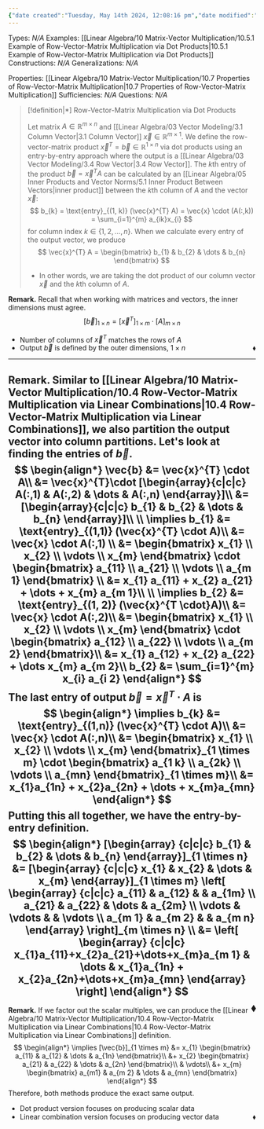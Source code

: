 ```yaml
---
{"date created":"Tuesday, May 14th 2024, 12:08:16 pm","date modified":"Wednesday, May 15th 2024, 2:44:51 pm","time spent":null,"tags":["Type/Definition","Topic/Linear_Algebra"],"links":"[[10 Matrix-Vector Multiplication]]","dg-publish":true,"permalink":"/linear-algebra/10-matrix-vector-multiplication/10-5-row-vector-matrix-multiplication-via-dot-products/","dgPassFrontmatter":true}
---
```


Types: *N/A*
Examples: [[Linear Algebra/10 Matrix-Vector Multiplication/10.5.1 Example of Row-Vector-Matrix Multiplication via Dot Products\|10.5.1 Example of Row-Vector-Matrix Multiplication via Dot Products]]
Constructions: *N/A*
Generalizations: *N/A*

Properties: [[Linear Algebra/10 Matrix-Vector Multiplication/10.7 Properties of Row-Vector-Matrix Multiplication\|10.7 Properties of Row-Vector-Matrix Multiplication]]
Sufficiencies: *N/A*
Questions: *N/A*

> [!definition|*] Row-Vector-Matrix Multiplication via Dot Products
> 
> Let matrix $A \in \mathbb{R}^{m \times n}$ and [[Linear Algebra/03 Vector Modeling/3.1 Column Vector\|3.1 Column Vector]] $\vec{x} \in \mathbb{R}^{m \times 1}$. We define the row-vector-matrix product $\vec{x}^{T} = \vec{b} \in \mathbb{R}^{1 \times n}$ via dot products using an entry-by-entry approach where the output is a [[Linear Algebra/03 Vector Modeling/3.4 Row Vector\|3.4 Row Vector]]. The $k$th entry of the product $\vec{b} = \vec{x}^{T} A$ can be calculated by an [[Linear Algebra/05 Inner Products and Vector Norms/5.1 Inner Product Between Vectors\|inner product]] between the $k$th column of $A$ and the vector $\vec{x}$:
> $$
> b_{k} = \text{entry}_{(1, k)} (\vec{x}^{T} A) = \vec{x} \cdot (A(:,k)) = \sum_{i=1}^{m} a_{ik}x_{i}
> $$
> for column index $k \in \{ 1,2,\dots,n \}$. When we calculate every entry of the output vector, we produce
> $$
> \vec{x}^{T} A = \begin{bmatrix}
> b_{1} & b_{2} & \dots & b_{n}
> \end{bmatrix}
> $$
> - In other words, we are taking the dot product of our column vector $\vec{x}$ and the $k$th column of $A$.

**Remark.** Recall that when working with matrices and vectors, the inner dimensions must agree.
$$
[\vec{b}]_{1 \times n} = [\vec{x}^{T}]_{1 \times m} \cdot [A]_{m \times n}
$$
- Number of columns of $\vec{x}^{T}$ matches the rows of $A$
- Output $\vec{b}$ is defined by the outer dimensions, $1 \times n$
 <span style='float:right;'>$\blacklozenge$</span>

---
**Remark.** Similar to [[Linear Algebra/10 Matrix-Vector Multiplication/10.4 Row-Vector-Matrix Multiplication via Linear Combinations\|10.4 Row-Vector-Matrix Multiplication via Linear Combinations]], we also partition the output vector into column partitions. Let's look at finding the entries of $\vec{b}$.
$$
\begin{align*}
\vec{b} &=  \vec{x}^{T} \cdot A\\
&= \vec{x}^{T}\cdot [\begin{array}{c|c|c}
A(:,1) & A(:,2) & \dots & A(:,n) 
\end{array}]\\
&= [\begin{array}{c|c|c}
b_{1} & b_{2} & \dots & b_{n}
\end{array}]\\
\\
\implies b_{1} &= \text{entry}_{(1,1)} (\vec{x}^{T} \cdot A)\\
&= \vec{x} \cdot A(:,1) \\
&= \begin{bmatrix}
x_{1} \\
x_{2} \\
\vdots \\
x_{m}
\end{bmatrix} \cdot \begin{bmatrix}
a_{11} \\
a_{21} \\
\vdots \\
a_{m 1}
\end{bmatrix} \\
&= x_{1} a_{11} + x_{2} a_{21} + \dots + x_{m} a_{m 1}\\
\\
\implies b_{2} &= \text{entry}_{(1, 2)} (\vec{x}^{T \cdot}A)\\
&= \vec{x} \cdot A(:,2)\\
&= \begin{bmatrix}
x_{1} \\
x_{2} \\
\vdots \\
x_{m}
\end{bmatrix} \cdot \begin{bmatrix}
a_{12} \\
a_{22} \\
\vdots \\
a_{m 2}
\end{bmatrix}\\
&= x_{1} a_{12} + x_{2} a_{22} + \dots x_{m} a_{m 2}\\
b_{2} &= \sum_{i=1}^{m} x_{i} a_{i 2}
\end{align*}
$$
 The last entry of output $\vec{b} = \vec{x}^{T} \cdot A$ is
 $$
\begin{align*}
\implies b_{k} &= \text{entry}_{(1,n)} (\vec{x}^{T} \cdot A)\\
&= \vec{x} \cdot A(:,n)\\
&= \begin{bmatrix}
x_{1} \\
x_{2} \\
\vdots \\
x_{m}
\end{bmatrix}_{1 \times m} \cdot \begin{bmatrix}
a_{1 k} \\
a_{2k} \\
\vdots \\
a_{mn}
\end{bmatrix}_{1 \times m}\\
&= x_{1}a_{1n} + x_{2}a_{2n} + \dots + x_{m}a_{mn}
\end{align*}
$$
Putting this all together, we have the entry-by-entry definition.
$$
\begin{align*}
[\begin{array}
{c|c|c} b_{1}  & b_{2}  & \dots & b_{n}
\end{array}]_{1 \times n} &= [\begin{array}
{c|c|c} x_{1} & x_{2}  &  \dots  & x_{m}
\end{array}]_{1 \times m} \left[ \begin{array}
{c|c|c} a_{11} & a_{12} &  & a_{1m} \\
a_{21} & a_{22} & \dots & a_{2m} \\
\vdots & \vdots &  & \vdots \\
a_{m 1} & a_{m 2} &  & a_{m n}
\end{array} \right]_{m \times n} \\
&= \left[ \begin{array}
{c|c|c} x_{1}a_{11}+x_{2}a_{21}+\dots+x_{m}a_{m 1} & \dots & x_{1}a_{1n} + x_{2}a_{2n}+\dots+x_{m}a_{mn}
\end{array} \right] 
\end{align*}
$$
 <span style='float:right;'>$\blacklozenge$</span>
 ---
 **Remark.** If we factor out the scalar multiples, we can produce the [[Linear Algebra/10 Matrix-Vector Multiplication/10.4 Row-Vector-Matrix Multiplication via Linear Combinations\|10.4 Row-Vector-Matrix Multiplication via Linear Combinations]] definition.
 $$
\begin{align*}
\implies [\vec{b}]_{1 \times m} &= x_{1} \begin{bmatrix}
a_{11} & a_{12} & \dots & a_{1n}
\end{bmatrix}\\
&+ x_{2} \begin{bmatrix}
a_{21} & a_{22} & \dots & a_{2n}
\end{bmatrix}\\
& \vdots\\
&+ x_{m} \begin{bmatrix}
a_{m1}  & a_{m 2} & \dots & a_{mn}
\end{bmatrix}
\end{align*}
$$
 Therefore, both methods produce the exact same output.
 - Dot product version focuses on producing scalar data
 - Linear combination version focuses on producing vector data
 <span style='float:right;'>$\blacklozenge$</span>
